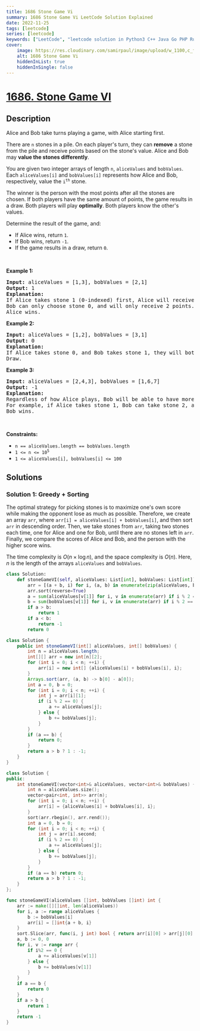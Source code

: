 ```yaml
---
title: 1686 Stone Game Vi
summary: 1686 Stone Game Vi LeetCode Solution Explained
date: 2022-11-25
tags: [leetcode]
series: [leetcode]
keywords: ["LeetCode", "leetcode solution in Python3 C++ Java Go PHP Ruby Swift TypeScript Rust C# JavaScript C", "1686 Stone Game Vi LeetCode Solution Explained in all languages"]
cover:
    image: https://res.cloudinary.com/samirpaul/image/upload/w_1100,c_fit,co_rgb:FFFFFF,l_text:Arial_75_bold:1686 Stone Game Vi - Solution Explained/problem-solving.webp
    alt: 1686 Stone Game Vi
    hiddenInList: true
    hiddenInSingle: false
---
```



# [1686. Stone Game VI](https://leetcode.com/problems/stone-game-vi)


## Description

<p>Alice and Bob take turns playing a game, with Alice starting first.</p>

<p>There are <code>n</code> stones in a pile. On each player&#39;s turn, they can <strong>remove</strong> a stone from the pile and receive points based on the stone&#39;s value. Alice and Bob may <strong>value the stones differently</strong>.</p>

<p>You are given two integer arrays of length <code>n</code>, <code>aliceValues</code> and <code>bobValues</code>. Each <code>aliceValues[i]</code> and <code>bobValues[i]</code> represents how Alice and Bob, respectively, value the <code>i<sup>th</sup></code> stone.</p>

<p>The winner is the person with the most points after all the stones are chosen. If both players have the same amount of points, the game results in a draw. Both players will play <strong>optimally</strong>.&nbsp;Both players know the other&#39;s values.</p>

<p>Determine the result of the game, and:</p>

<ul>
	<li>If Alice wins, return <code>1</code>.</li>
	<li>If Bob wins, return <code>-1</code>.</li>
	<li>If the game results in a draw, return <code>0</code>.</li>
</ul>

<p>&nbsp;</p>
<p><strong class="example">Example 1:</strong></p>

<pre>
<strong>Input:</strong> aliceValues = [1,3], bobValues = [2,1]
<strong>Output:</strong> 1
<strong>Explanation:</strong>
If Alice takes stone 1 (0-indexed) first, Alice will receive 3 points.
Bob can only choose stone 0, and will only receive 2 points.
Alice wins.
</pre>

<p><strong class="example">Example 2:</strong></p>

<pre>
<strong>Input:</strong> aliceValues = [1,2], bobValues = [3,1]
<strong>Output:</strong> 0
<strong>Explanation:</strong>
If Alice takes stone 0, and Bob takes stone 1, they will both have 1 point.
Draw.
</pre>

<p><strong class="example">Example 3:</strong></p>

<pre>
<strong>Input:</strong> aliceValues = [2,4,3], bobValues = [1,6,7]
<strong>Output:</strong> -1
<strong>Explanation:</strong>
Regardless of how Alice plays, Bob will be able to have more points than Alice.
For example, if Alice takes stone 1, Bob can take stone 2, and Alice takes stone 0, Alice will have 6 points to Bob&#39;s 7.
Bob wins.
</pre>

<p>&nbsp;</p>
<p><strong>Constraints:</strong></p>

<ul>
	<li><code>n == aliceValues.length == bobValues.length</code></li>
	<li><code>1 &lt;= n &lt;= 10<sup>5</sup></code></li>
	<li><code>1 &lt;= aliceValues[i], bobValues[i] &lt;= 100</code></li>
</ul>

## Solutions

### Solution 1: Greedy + Sorting

The optimal strategy for picking stones is to maximize one's own score while making the opponent lose as much as possible. Therefore, we create an array `arr`, where `arr[i] = aliceValues[i] + bobValues[i]`, and then sort `arr` in descending order. Then, we take stones from `arr`, taking two stones each time, one for Alice and one for Bob, until there are no stones left in `arr`. Finally, we compare the scores of Alice and Bob, and the person with the higher score wins.

The time complexity is $O(n \times \log n)$, and the space complexity is $O(n)$. Here, $n$ is the length of the arrays `aliceValues` and `bobValues`.

<!-- tabs:start -->

```python
class Solution:
    def stoneGameVI(self, aliceValues: List[int], bobValues: List[int]) -> int:
        arr = [(a + b, i) for i, (a, b) in enumerate(zip(aliceValues, bobValues))]
        arr.sort(reverse=True)
        a = sum(aliceValues[v[1]] for i, v in enumerate(arr) if i % 2 == 0)
        b = sum(bobValues[v[1]] for i, v in enumerate(arr) if i % 2 == 1)
        if a > b:
            return 1
        if a < b:
            return -1
        return 0
```

```java
class Solution {
    public int stoneGameVI(int[] aliceValues, int[] bobValues) {
        int n = aliceValues.length;
        int[][] arr = new int[n][2];
        for (int i = 0; i < n; ++i) {
            arr[i] = new int[] {aliceValues[i] + bobValues[i], i};
        }
        Arrays.sort(arr, (a, b) -> b[0] - a[0]);
        int a = 0, b = 0;
        for (int i = 0; i < n; ++i) {
            int j = arr[i][1];
            if (i % 2 == 0) {
                a += aliceValues[j];
            } else {
                b += bobValues[j];
            }
        }
        if (a == b) {
            return 0;
        }
        return a > b ? 1 : -1;
    }
}
```

```cpp
class Solution {
public:
    int stoneGameVI(vector<int>& aliceValues, vector<int>& bobValues) {
        int n = aliceValues.size();
        vector<pair<int, int>> arr(n);
        for (int i = 0; i < n; ++i) {
            arr[i] = {aliceValues[i] + bobValues[i], i};
        }
        sort(arr.rbegin(), arr.rend());
        int a = 0, b = 0;
        for (int i = 0; i < n; ++i) {
            int j = arr[i].second;
            if (i % 2 == 0) {
                a += aliceValues[j];
            } else {
                b += bobValues[j];
            }
        }
        if (a == b) return 0;
        return a > b ? 1 : -1;
    }
};
```

```go
func stoneGameVI(aliceValues []int, bobValues []int) int {
	arr := make([][]int, len(aliceValues))
	for i, a := range aliceValues {
		b := bobValues[i]
		arr[i] = []int{a + b, i}
	}
	sort.Slice(arr, func(i, j int) bool { return arr[i][0] > arr[j][0] })
	a, b := 0, 0
	for i, v := range arr {
		if i%2 == 0 {
			a += aliceValues[v[1]]
		} else {
			b += bobValues[v[1]]
		}
	}
	if a == b {
		return 0
	}
	if a > b {
		return 1
	}
	return -1
}
```

<!-- tabs:end -->

<!-- end -->
